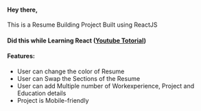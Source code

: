 #### Hey there, 
This is a Resume Building Project Built using ReactJS

#### Did this while Learning React ([Youtube Totorial](https://www.youtube.com/watch?v=U-kyLCq0PQw))

#### Features:
* User can change the color of Resume
* User can Swap the Sections of the Resume
* User can add Multiple number of Workexperience, Project and Education details
* Project is Mobile-friendly
